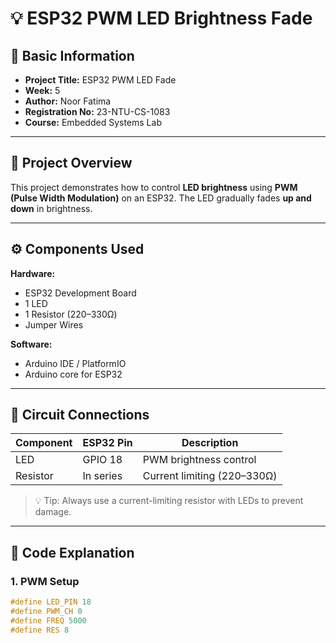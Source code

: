 # 💡 ESP32 PWM LED Brightness Fade

## 🧾 Basic Information
- **Project Title:** ESP32 PWM LED Fade  
- **Week:** 5  
- **Author:** Noor Fatima  
- **Registration No:** 23-NTU-CS-1083  
- **Course:** Embedded Systems Lab  

---

## 🧩 Project Overview
This project demonstrates how to control **LED brightness** using **PWM (Pulse Width Modulation)** on an ESP32. The LED gradually fades **up and down** in brightness.

---

## ⚙️ Components Used

**Hardware:**
- ESP32 Development Board  
- 1 LED  
- 1 Resistor (220–330Ω)  
- Jumper Wires  

**Software:**
- Arduino IDE / PlatformIO  
- Arduino core for ESP32  

---

## 🔌 Circuit Connections

| Component | ESP32 Pin | Description |
|-----------|-----------|-------------|
| LED       | GPIO 18   | PWM brightness control |
| Resistor  | In series | Current limiting (220–330Ω) |

> 💡 Tip: Always use a current-limiting resistor with LEDs to prevent damage.

---

## 🧠 Code Explanation

### 1. PWM Setup
```cpp
#define LED_PIN 18
#define PWM_CH 0
#define FREQ 5000
#define RES 8

